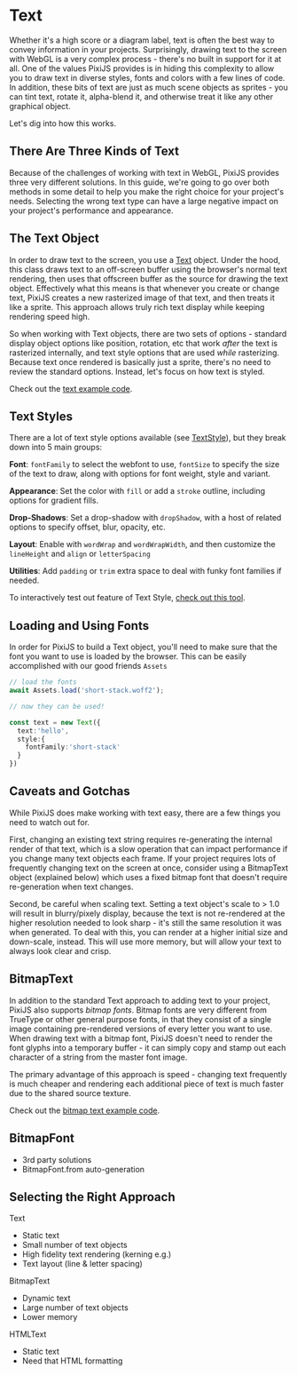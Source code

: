 # Text

Whether it's a high score or a diagram label, text is often the best way to convey information in your projects.  Surprisingly, drawing text to the screen with WebGL is a very complex process - there's no built in support for it at all.  One of the values PixiJS provides is in hiding this complexity to allow you to draw text in diverse styles, fonts and colors with a few lines of code.  In addition, these bits of text are just as much scene objects as sprites - you can tint text, rotate it, alpha-blend it, and otherwise treat it like any other graphical object.

Let's dig into how this works.

## There Are Three Kinds of Text

Because of the challenges of working with text in WebGL, PixiJS provides three very different solutions.  In this guide, we're going to go over both methods in some detail to help you make the right choice for your project's needs.  Selecting the wrong text type can have a large negative impact on your project's performance and appearance.

## The Text Object

In order to draw text to the screen, you use a [Text](https://pixijs.download/release/docs/scene.Text.html) object.  Under the hood, this class draws text to an off-screen buffer using the browser's normal text rendering, then uses that offscreen buffer as the source for drawing the text object.  Effectively what this means is that whenever you create or change text, PixiJS creates a new rasterized image of that text, and then treats it like a sprite.  This approach allows truly rich text display while keeping rendering speed high.

So when working with Text objects, there are two sets of options - standard display object options like position, rotation, etc that work *after* the text is rasterized internally, and text style options that are used *while* rasterizing.  Because text once rendered is basically just a sprite, there's no need to review the standard options.  Instead, let's focus on how text is styled.

Check out the [text example code](../../examples/text/pixi-text).

## Text Styles

There are a lot of text style options available (see [TextStyle](https://pixijs.download/release/docs/text.TextStyle.html)), but they break down into 5 main groups:

**Font**: `fontFamily` to select the webfont to use, `fontSize` to specify the size of the text to draw, along with options for font weight, style and variant.

**Appearance**: Set the color with `fill` or add a `stroke` outline, including options for gradient fills.

**Drop-Shadows**: Set a drop-shadow with `dropShadow`, with a host of related options to specify offset, blur, opacity, etc.

**Layout**: Enable with `wordWrap` and `wordWrapWidth`, and then customize the `lineHeight` and `align` or `letterSpacing`

**Utilities**: Add `padding` or `trim` extra space to deal with funky font families if needed.

To interactively test out feature of Text Style, [check out this tool](https://text-style.pixijs.io/).

## Loading and Using Fonts

In order for PixiJS to build a Text object, you'll need to make sure that the font you want to use is loaded by the browser. This can be easily accomplished with our good friends `Assets`

```ts
// load the fonts
await Assets.load('short-stack.woff2');

// now they can be used!

const text = new Text({
  text:'hello',
  style:{
    fontFamily:'short-stack'
  }
})
```

## Caveats and Gotchas

While PixiJS does make working with text easy, there are a few things you need to watch out for.

First, changing an existing text string requires re-generating the internal render of that text, which is a slow operation that can impact performance if you change many text objects each frame.  If your project requires lots of frequently changing text on the screen at once, consider using a BitmapText object (explained below) which uses a fixed bitmap font that doesn't require re-generation when text changes.

Second, be careful when scaling text.  Setting a text object's scale to > 1.0 will result in blurry/pixely display, because the text is not re-rendered at the higher resolution needed to look sharp - it's still the same resolution it was when generated.  To deal with this, you can render at a higher initial size and down-scale, instead.  This will use more memory, but will allow your text to always look clear and crisp.

## BitmapText

In addition to the standard Text approach to adding text to your project, PixiJS also supports *bitmap fonts*.  Bitmap fonts are very different from TrueType or other general purpose fonts, in that they consist of a single image containing pre-rendered versions of every letter you want to use.  When drawing text with a bitmap font, PixiJS doesn't need to render the font glyphs into a temporary buffer - it can simply copy and stamp out each character of a string from the master font image.

The primary advantage of this approach is speed - changing text frequently is much cheaper and rendering each additional piece of text is much faster due to the shared source texture.

Check out the [bitmap text example code](../../examples/text/bitmap-text).

## BitmapFont

- 3rd party solutions
- BitmapFont.from auto-generation

## Selecting the Right Approach

Text
- Static text
- Small number of text objects
- High fidelity text rendering (kerning e.g.)
- Text layout (line & letter spacing)

BitmapText
- Dynamic text
- Large number of text objects
- Lower memory

HTMLText
- Static text
- Need that HTML formatting

<!--## Other options

WebGL-only glyph rendering (SDF text)
DOM-based overlays ()-->
